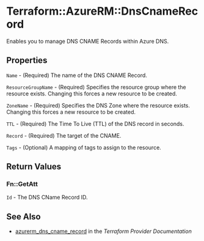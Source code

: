 # Terraform::AzureRM::DnsCnameRecord

Enables you to manage DNS CNAME Records within Azure DNS.

## Properties

`Name` - (Required) The name of the DNS CNAME Record.

`ResourceGroupName` - (Required) Specifies the resource group where the resource exists. Changing this forces a new resource to be created.

`ZoneName` - (Required) Specifies the DNS Zone where the resource exists. Changing this forces a new resource to be created.

`TTL` - (Required) The Time To Live (TTL) of the DNS record in seconds.

`Record` - (Required) The target of the CNAME.

`Tags` - (Optional) A mapping of tags to assign to the resource.


## Return Values

### Fn::GetAtt

`Id` - The DNS CName Record ID.

## See Also

* [azurerm_dns_cname_record](https://www.terraform.io/docs/providers/azurerm/r/dns_cname_record.html) in the _Terraform Provider Documentation_